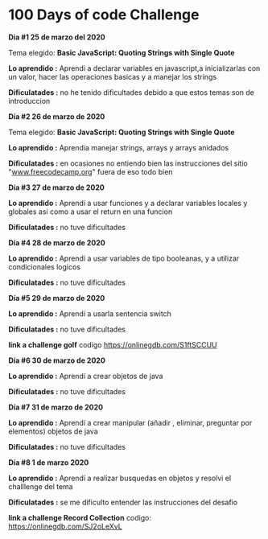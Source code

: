 # 100 Days of code Challenge  
**Dia #1 25 de marzo del 2020** 

Tema elegido: **Basic JavaScript: Quoting Strings with Single Quote**

**Lo aprendido :** Aprendi a declarar variables en javascript,a inicializarlas con un valor, hacer las operaciones basicas y a manejar
los strings 

**Dificulatades :** no he tenido dificultades debido a que estos temas son de introduccion 

**Día #2 26 de marzo de 2020**

Tema elegido: **Basic JavaScript: Quoting Strings with Single Quote**


**Lo aprendido :** Aprendia manejar strings, arrays y arrays anidados


**Dificulatades :** en ocasiones no entiendo bien las instrucciones del sitio "www.freecodecamp.org" fuera de eso todo bien


**Día #3 27 de marzo de 2020**

**Lo aprendido :** Aprendí a usar funciones y a declarar variables locales y globales asi como a usar el return en una funcion 

**Dificulatades :** no tuve dificultades 

**Día #4 28 de marzo de 2020**

**Lo aprendido :** Aprendí a usar variables de tipo booleanas, y a utilizar condicionales logicos 

**Dificulatades :** no tuve dificultades 

**Día #5 29 de marzo de 2020**

**Lo aprendido :**  Aprendí a usarla sentencia switch 

**Dificulatades :** no tuve dificultades

**link a challenge  golf** codigo https://onlinegdb.com/S1ftSCCUU

**Día #6 30 de marzo de 2020**

**Lo aprendido :**  Aprendí a crear objetos de java  

**Dificulatades :** no tuve dificultades

**Día #7 31 de marzo de 2020**

**Lo aprendido :**  Aprendí a crear manipular (añadir , eliminar, preguntar por elementos) objetos de java  

**Dificulatades :** no tuve dificultades

**Día #8 1 de marzo 2020**

**Lo aprendido :**  Aprendí a realizar busquedas en objetos y resolvi el challlenge del tema  

**Dificulatades :** se me dificulto entender las instrucciones del desafio

**link a challenge  Record Collection** codigo: https://onlinegdb.com/SJ2oLeXvL




